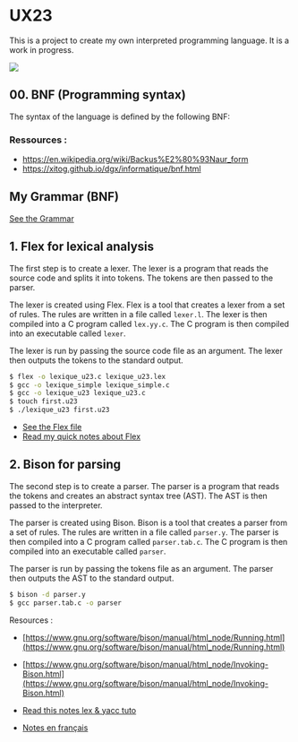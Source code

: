 # UX23

This is a project to create my own interpreted programming language. It is a work in progress.

![](https://perugini.cps.udayton.edu/teaching/books/SPUC/www/lecture_notes/images/lexyacccalc.png)

## 00. BNF (Programming syntax)

The syntax of the language is defined by the following BNF:

### Ressources : 
- https://en.wikipedia.org/wiki/Backus%E2%80%93Naur_form
- https://xitog.github.io/dgx/informatique/bnf.html

## My Grammar (BNF)

[See the Grammar](00.BNF/grammar.bnf)

## 1. Flex for lexical analysis

The first step is to create a lexer. The lexer is a program that reads the source code and splits it into tokens. The tokens are then passed to the parser.

The lexer is created using Flex. Flex is a tool that creates a lexer from a set of rules. The rules are written in a file called `lexer.l`. The lexer is then compiled into a C program called `lex.yy.c`. The C program is then compiled into an executable called `lexer`.

The lexer is run by passing the source code file as an argument. The lexer then outputs the tokens to the standard output.

```bash
$ flex -o lexique_u23.c lexique_u23.lex
$ gcc -o lexique_simple lexique_simple.c
$ gcc -o lexique_u23 lexique_u23.c
$ touch first.u23
$ ./lexique_u23 first.u23
```

- [See the Flex file](01.lexical_analysis/lexique_u23.lex)
- [Read my quick notes about Flex](flex.md)

## 2. Bison for parsing

The second step is to create a parser. The parser is a program that reads the tokens and creates an abstract syntax tree (AST). The AST is then passed to the interpreter.

The parser is created using Bison. Bison is a tool that creates a parser from a set of rules. The rules are written in a file called `parser.y`. The parser is then compiled into a C program called `parser.tab.c`. The C program is then compiled into an executable called `parser`.

The parser is run by passing the tokens file as an argument. The parser then outputs the AST to the standard output.

```bash
$ bison -d parser.y
$ gcc parser.tab.c -o parser
```

Resources :
- [https://www.gnu.org/software/bison/manual/html_node/Running.html](https://www.gnu.org/software/bison/manual/html_node/Running.html)
- [https://www.gnu.org/software/bison/manual/html_node/Invoking-Bison.html](https://www.gnu.org/software/bison/manual/html_node/Invoking-Bison.html)

- [Read this notes lex & yacc tuto](https://cse.iitkgp.ac.in/~bivasm/notes/LexAndYaccTutorial.pdf)

- [Notes en français](https://www.enib.fr/~harrouet/Data/Courses/Flex_Bison.pdf)